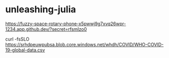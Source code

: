 # unleashing-julia

https://fuzzy-space-rotary-phone-x5pwwj9g7xvq26wpr-1234.app.github.dev/?secret=rfsmIzo0


curl -fsSLO https://srhdpeuwpubsa.blob.core.windows.net/whdh/COVID/WHO-COVID-19-global-data.csv

